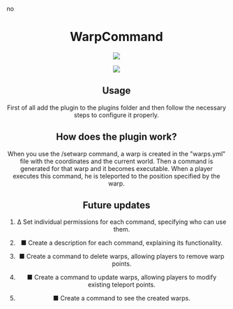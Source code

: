 no<h1 align="center">WarpCommand</h1>

<div align="center">
 <img src="https://poggit.pmmp.io/shield.state/WarpCommand">

 
 [![](https://poggit.pmmp.io/shield.dl/WarpCommand)](https://poggit.pmmp.io/p/WarpCommand)

## Usage

First of all add the plugin to the plugins folder and then follow the necessary steps to configure it properly.

## How does the plugin work?

When you use the /setwarp command, a warp is created in the "warps.yml" file with the coordinates and the current world. Then a command is generated for that warp and it becomes executable. When a player executes this command, he is teleported to the position specified by the warp.

## Future updates
1. ∆ Set individual permissions for each command, specifying who can use them.
   
2. ■ Create a description for each command, explaining its functionality.
   
3. ■ Create a command to delete warps, allowing players to remove warp points.
   
4. ■ Create a command to update warps, allowing players to modify existing teleport points.

5. ■ Create a command to see the created warps.
